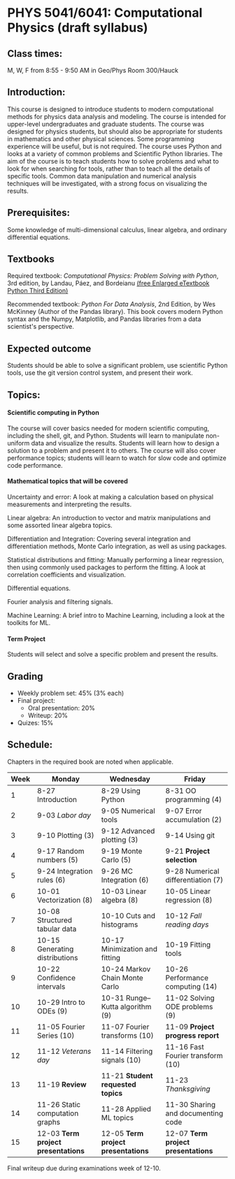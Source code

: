 # PHYS 5041/6041: Computational Physics (draft syllabus)

## Class times:
M, W, F from 8:55 - 9:50 AM in Geo/Phys Room 300/Hauck

## Introduction:
This course is designed to introduce students to modern computational methods for physics data analysis and modeling. The course is intended for upper-level undergraduates and graduate students. The course was designed for physics students, but should also be appropriate for students in mathematics and other physical sciences.  Some programming experience will be useful, but is not required. The course uses Python and looks at a variety of common problems and Scientific Python libraries. The aim of the course is to teach students how to solve problems and what to look for when searching for tools, rather than to teach all the details of specific tools. Common data manipulation and numerical analysis techniques will be investigated, with a strong focus on visualizing the results.

## Prerequisites:

Some knowledge of multi-dimensional calculus, linear algebra, and ordinary differential equations.

## Textbooks
Required textbook: *Computational Physics: Problem Solving with Python*, 3rd edition, by Landau, Páez, and Bordeianu [(free Enlarged eTextbook Python Third Edition)](https://www.eidos.ic.i.u-tokyo.ac.jp/~tau/lecture/computational_physics/docs/computational_physics.pdf)

Recommended textbook: *Python For Data Analysis*, 2nd Edition, by Wes McKinney (Author of the Pandas library). This book covers modern Python syntax and the Numpy, Matplotlib, and Pandas libraries from a data scientist's perspective.

## Expected outcome

Students should be able to solve a significant problem, use scientific Python tools, use the git version control system, and present their work. 

## Topics:

#### Scientific computing in Python
The course will cover basics needed for modern scientific computing, including the shell, git, and Python. Students will learn to manipulate non-uniform data and visualize the results. Students will learn how to design a solution to a problem and present it to others. The course will also cover performance topics; students will learn to watch for slow code and optimize code performance.

#### Mathematical topics that will be covered
Uncertainty and error: A look at making a calculation based on physical measurements and interpreting the results.

Linear algebra: An introduction to vector and matrix manipulations and some assorted linear algebra topics.

Differentiation and Integration:  Covering several integration and differentiation methods, Monte Carlo integration, as well as using packages.

Statistical distributions and fitting: Manually performing a linear regression, then using commonly used packages to perform the fitting. A look at correlation coefficients and visualization.

Differential equations.

Fourier analysis and filtering signals.

Machine Learning: A brief intro to Machine Learning, including a look at the toolkits for ML.

#### Term Project

Students will select and solve a specific problem and present the results.

## Grading
* Weekly problem set: 45% (3% each)
* Final project:
    * Oral presentation: 20%
    * Writeup: 20%
* Quizes: 15%

## Schedule:

Chapters in the required book are noted when applicable.

| Week | Monday                       | Wednesday                  | Friday              |
|------|------------------------------|----------------------------|---------------------|
| 1  | 8-27  Introduction             | 8-29 Using Python          | 8-31 OO programming (4) |
| 2  | 9-03  *Labor day*              | 9-05 Numerical tools       | 9-07 Error accumulation (2) |
| 3  | 9-10  Plotting (3)             | 9-12 Advanced plotting (3) |  9-14 Using git |
| 4  | 9-17  Random numbers (5)       | 9-19 Monte Carlo (5)       | 9-21  **Project selection** |
| 5  | 9-24  Integration rules (6)    | 9-26 MC Integration (6)    | 9-28 Numerical differentiation (7) |
| 6  | 10-01 Vectorization (8)        | 10-03 Linear algebra (8)   | 10-05 Linear regression (8) |
| 7  | 10-08 Structured tabular data  | 10-10 Cuts and histograms  | 10-12 *Fall reading days* |
| 8  | 10-15 Generating distributions | 10-17 Minimization and fitting | 10-19 Fitting tools |
| 9  | 10-22 Confidence intervals     | 10-24 Markov Chain Monte Carlo | 10-26 Performance computing (14) |
| 10 | 10-29 Intro to ODEs (9)        | 10-31 Runge–Kutta algorithm (9) | 11-02 Solving ODE problems (9) |
| 11 | 11-05 Fourier Series (10)      | 11-07 Fourier transforms (10) | 11-09 **Project progress report** |
| 12 | 11-12 *Veterans day*           | 11-14 Filtering signals (10) | 11-16 Fast Fourier transform (10) |
| 13 | 11-19 **Review** | 11-21 **Student requested topics** | 11-23 *Thanksgiving* |
| 14 | 11-26 Static computation graphs | 11-28 Applied ML topics | 11-30 Sharing and documenting code |
| 15 | 12-03 **Term project presentations** | 12-05 **Term project presentations** | 12-07 **Term project presentations** |

Final writeup due during examinations week of 12-10.



<!--
The following are responses I've received to emails, to make sure I am addressing the comments.

# Slava:

Needs of my students may not be typical but here they are:

1. Statistical methods and distributions fitting, including MLE, KS and chi squared, Bayesian and MCMC, bootstrap and jackknife, distributions algebra (products, etc.)
2. Programming in Mathematica and Matlab, including writing a toolbox, when necessary, such as for the confluent HypergeometricU function that my student just did.
3. Programming in high-level languages, such as Julia, C++, etc.

# Richard Gass

I tried to cover the numeric topics that I thought were most relevant to physics. I talked about numerical differentiation and integration, solution of ODE’s, root finding, and solving PDE’s by finite differences. I did not do finite elements but I might if I taught the course again.I tried to use examples that were reverent to physics. As you know Mathematica has a lot  of high level functions should a NIntegrate and these can be “black boxy”,  although no more in my option than a numerical library, so I tried to introduce each topic with a simple method such as Simpsons rule for numerical integration and then move on to using NIntegrate and talking about what could go wrong and how we would know that we should be suspicious. I talked a lot about sanity checking your results, testing against special cases an so-on. I tried to stick a balance between teaching computation and physics and I was never sure that I got it right or even if the was a "right” . I am in Maine for another week but I would be happy to talk at greater length when I get back.

# Colin Bishoff

Sorry for the slow reply. I was on vacation and just got back today. I did chat a bit with Mike this afternoon.

Here are some of the topics that I think are important to include:

* Plotting / data visualization, including time series, correlation (scatter) plots, histograms, etc.
* Non-linear curve fitting / chi^2 minimization
* FFT

A more advanced topic that could be a good fit is Markov Chain Monte Carlo (MCMC).

Not sure if you are planning to get into statistical methods, but on the data analysis side I could imagine getting into likelihood vs pdf, credible vs confidence intervals, Feldman-Cousins interval construction, etc.

A tool that is useful in astronomy is HEALPix (Hierarchical Equal-Area isoLatitude Pixelization), which is a nice way to pixelize the sphere that lends itself to efficient spherical harmonic transforms. There is a pretty good python module (https://healpy.readthedocs.io). Healpix can be used to visualize and manipulate maps of the sky that are sufficiently wide area that they can’t be treated as flat.

I think I sent you this link before, but here are the notebooks that I wrote for my astrophysics class last year:
https://github.com/cbischoff/phys4025

The computational techniques used for each exercise are

* color_vs_temperature: manipulating numpy arrays
* stellar_structure: numerical integration
* ligo: FFT
* kepler: curve fitting


I would be interested in seeing your syllabus once you have it.

-->
